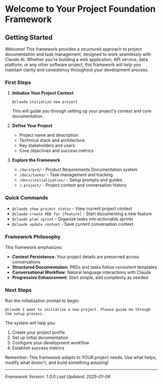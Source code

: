 # Welcome to Your Project Foundation Framework

## Getting Started

Welcome! This framework provides a structured approach to project documentation and task management, designed to work seamlessly with Claude AI. Whether you're building a web application, API service, data platform, or any other software project, this framework will help you maintain clarity and consistency throughout your development process.

### First Steps

1. **Initialize Your Project Context**
   ```
   @claude initialize new project
   ```
   This will guide you through setting up your project's context and core documentation.

2. **Define Your Project**
   - Project name and description
   - Technical stack and architecture
   - Key stakeholders and users
   - Core objectives and success metrics

3. **Explore the Framework**
   - `/docs/prd/` - Product Requirements Documentation system
   - `/docs/tasks/` - Task management and tracking
   - `/docs/initialization/` - Setup prompts and guides
   - `/.project/` - Project context and conversation history

### Quick Commands

- `@claude show project status` - View current project context
- `@claude create PRD for [feature]` - Start documenting a new feature
- `@claude plan sprint` - Organize tasks into actionable sprints
- `@claude update context` - Save current conversation context

### Framework Philosophy

This framework emphasizes:
- **Context Persistence**: Your project details are preserved across conversations
- **Structured Documentation**: PRDs and tasks follow consistent templates
- **Conversational Workflow**: Natural language interactions with Claude
- **Progressive Enhancement**: Start simple, add complexity as needed

### Next Steps

Run the initialization prompt to begin:
```
@claude I want to initialize a new project. Please guide me through the setup process.
```

The system will help you:
1. Create your project profile
2. Set up initial documentation
3. Configure your development workflow
4. Establish success metrics

Remember: This framework adapts to YOUR project needs. Use what helps, modify what doesn't, and build something amazing!

---

*Framework Version: 1.0.0*
*Last Updated: 2025-01-06*